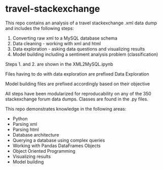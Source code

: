 # travel-stackexchange

This repo contains an analysis of a travel stackexchange .xml data dump and includes the following steps:

1. Converting raw xml to a MySQL database schema
2. Data cleaning - working with xml and html
3. Data exploration - asking data questions and visualizing results
4. Model building including a sentiment analysis problem (classification)

Steps 1. and 2. are shown in the XML2MySQL.ipynb

Files having to do with data exploration are prefixed Data Exploration

Model building files are prefixed accordingly based on their objective

All steps have been modularized for reproducability on any of the 350 stackexchange forum data dumps. Classes are found in the .py files.

This repo demonstrates knowledge in the following areas:

* Python
* Parsing xml
* Parsing html
* Database architecture
* Querying a database using complex queries
* Working with Pandas DataFrames Objects
* Object Oriented Programming
* Visualizing results
* Model building

